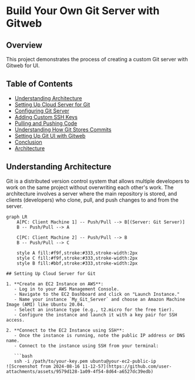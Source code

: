 # Build Your Own Git Server with Gitweb

## Overview

This project demonstrates the process of creating a custom Git server with Gitweb for UI.

## Table of Contents

- [Understanding Architecture](#understanding-architecture)
- [Setting Up Cloud Server for Git](#setting-up-cloud-server-for-git)
- [Configuring Git Server](#configuring-git-server)
- [Adding Custom SSH Keys](#adding-custom-ssh-keys)
- [Pulling and Pushing Code](#pulling-and-pushing-code)
- [Understanding How Git Stores Commits](#understanding-how-git-stores-commits)
- [Setting Up Git UI with Gitweb](#setting-up-git-ui-with-gitweb)
- [Conclusion](#conclusion)
- [Architecture](#architecture)

## Understanding Architecture

Git is a distributed version control system that allows multiple developers to work on the same project without overwriting each other's work. The architecture involves a server where the main repository is stored, and clients (developers) who clone, pull, and push changes to and from the server.

```mermaid
graph LR
    A[PC: Client Machine 1] -- Push/Pull --> B[(Server: Git Server)]
    B -- Push/Pull --> A
    
    C[PC: Client Machine 2] -- Push/Pull --> B
    B -- Push/Pull --> C

    style A fill:#f9f,stroke:#333,stroke-width:2px
    style C fill:#f9f,stroke:#333,stroke-width:2px
    style B fill:#bbf,stroke:#333,stroke-width:2px

## Setting Up Cloud Server for Git

1. **Create an EC2 Instance on AWS**:
   - Log in to your AWS Management Console.
   - Navigate to the EC2 Dashboard and click on "Launch Instance."
   - Name your instance `My_Git_Server` and choose an Amazon Machine Image (AMI) like Ubuntu 20.04.
   - Select an instance type (e.g., t2.micro for the free tier).
   - Configure the instance and launch it with a key pair for SSH access.

2. **Connect to the EC2 Instance using SSH**:
   - Once the instance is running, note the public IP address or DNS name.
   - Connect to the instance using SSH from your terminal:
   
   ```bash
   ssh -i /path/to/your-key.pem ubuntu@your-ec2-public-ip
![Screenshot from 2024-08-16 11-12-57](https://github.com/user-attachments/assets/9579d128-1a09-4f54-8d64-a6527dc39edb)

